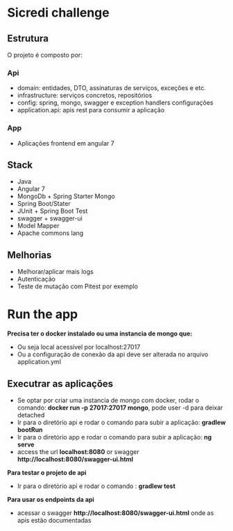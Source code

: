 # Sicredi challenge

## Estrutura
O projeto é composto por:

### Api
* domain: entidades, DTO, assinaturas de serviços, exceções e etc.
* infrastructure: serviços concretos, repositórios
* config: spring, mongo, swagger e exception handlers configurações
* application.api: apis rest para consumir a aplicação

### App
* Aplicações frontend em angular 7

## Stack
* Java
* Angular 7
* MongoDb + Spring Starter Mongo
* Spring Boot/Stater
* JUnit + Spring Boot Test
* swagger + swagger-ui
* Model Mapper
* Apache commons lang

## Melhorias
* Melhorar/aplicar mais logs
* Autenticação
* Teste de mutação com Pitest por exemplo

# Run the app

**Precisa ter o docker instalado ou uma instancia de mongo que:**
* Ou seja local acessível por localhost:27017
* Ou a configuração de conexão da api deve ser alterada no arquivo application.yml

## Executrar as aplicações

* Se optar por criar uma instancia de mongo com docker, rodar o comando: **docker run -p 27017:27017 mongo**, pode user -d para deixar detached
* Ir para o diretório api e rodar o comando para subir a aplicação: **gradlew bootRun**
* Ir para o diretório app e rodar o comando para subir a aplicação: **ng serve**
* access the url **localhost:8080** or swagger **http://localhost:8080/swagger-ui.html**

**Para testar o projeto de api**

* Ir para o diretório api e rodar o comando :  **gradlew test**

**Para usar os endpoints da api**

* acessar o swagger **http://localhost:8080/swagger-ui.html** onde as apis estão documentadas
